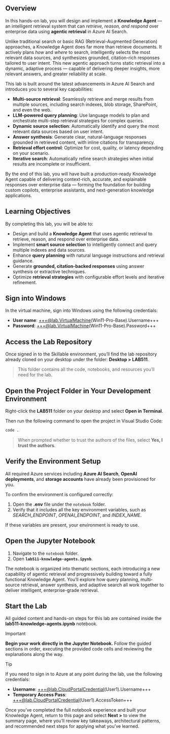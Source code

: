 ## Overview

In this hands-on lab, you will design and implement a **Knowledge Agent** — an intelligent retrieval system that can *retrieve, reason, and respond* over enterprise data using **agentic retrieval** in Azure AI Search. 

Unlike traditional search or basic RAG (Retrieval-Augmented Generation) approaches, a Knowledge Agent does far more than retrieve documents. It actively plans *how* and *where* to search, intelligently selects the most relevant data sources, and synthesizes grounded, citation-rich responses tailored to user intent. This new agentic approach turns static retrieval into a dynamic, adaptive process — capable of delivering deeper insights, more relevant answers, and greater reliability at scale.

This lab is built around the latest advancements in Azure AI Search and introduces you to several key capabilities:

- **Multi-source retrieval**: Seamlessly retrieve and merge results from multiple sources, including search indexes, blob storage, SharePoint, and even the web.
- **LLM-powered query planning**: Use language models to plan and orchestrate multi-step retrieval strategies for complex queries.
- **Dynamic source selection**: Automatically identify and query the most relevant data sources based on user intent.
- **Answer synthesis**: Generate clear, natural-language responses grounded in retrieved content, with inline citations for transparency.
- **Retrieval effort control**: Optimize for cost, quality, or latency depending on your scenario.
- **Iterative search**: Automatically refine search strategies when initial results are incomplete or insufficient.

By the end of this lab, you will have built a production-ready Knowledge Agent capable of delivering context-rich, accurate, and explainable responses over enterprise data — forming the foundation for building custom copilots, enterprise assistants, and next-generation knowledge applications.

## Learning Objectives

By completing this lab, you will be able to:

- Design and build a **Knowledge Agent** that uses agentic retrieval to retrieve, reason, and respond over enterprise data.  
- Implement **smart source selection** to intelligently connect and query multiple indexes and data sources.  
- Enhance **query planning** with natural language instructions and retrieval guidance.  
- Generate **grounded, citation-backed responses** using answer synthesis or extractive techniques.  
- Optimize **retrieval strategies** with configurable effort levels and iterative refinement.

## Sign into Windows

In the virtual machine, sign into Windows using the following credentials:

- **User name**: +++@lab.VirtualMachine(Win11-Pro-Base).Username+++  
- **Password**: +++@lab.VirtualMachine(Win11-Pro-Base).Password+++

## Access the Lab Repository

Once signed in to the Skillable environment, you’ll find the lab repository already cloned on your desktop under the folder: **Desktop > LAB511**.

> This folder contains all the code, notebooks, and resources you’ll need for the lab.

## Open the Project Folder in Your Development Environment

Right-click the **LAB511** folder on your desktop and select **Open in Terminal**.

Then run the following command to open the project in Visual Studio Code:

```bash
code .
```
> When prompted whether to trust the authors of the files, select **Yes, I trust the authors**.

## Verify the Environment Setup

All required Azure services including **Azure AI Search**, **OpenAI deployments**, and **storage accounts** have already been provisioned for you.

To confirm the environment is configured correctly:

1. Open the **.env** file under the `notebook` folder.  
2. Verify that it includes all the key environment variables, such as *SEARCH_ENDPOINT*, *OPENAI_ENDPOINT*, and *INDEX_NAME*.

If these variables are present, your environment is ready to use.

## Open the Jupyter Notebook

1. Navigate to the `notebook` folder.  
2. Open **`lab511-knowledge-agents.ipynb`**.

The notebook is organized into thematic sections, each introducing a new capability of agentic retrieval and progressively building toward a fully functional Knowledge Agent. You’ll explore how query planning, multi-source retrieval, answer synthesis, and adaptive search all work together to deliver intelligent, enterprise-grade retrieval.

## Start the Lab

All guided content and hands-on steps for this lab are contained inside the **lab511-knowledge-agents.ipynb** notebook.

> [!IMPORTANT]  
> **Begin your work directly in the Jupyter Notebook.** Follow the guided sections in order, executing the provided code cells and reviewing the explanations along the way.

> [!TIP]  
> If you need to sign in to Azure at any point during the lab, use the following credentials:  
> - **Username**: +++@lab.CloudPortalCredential(User1).Username+++  
> - **Temporary Access Pass**: +++@lab.CloudPortalCredential(User1).AccessToken+++

Once you’ve completed the full notebook experience and built your Knowledge Agent, return to this page and select **Next >** to view the summary page, where you’ll review key takeaways, architectural patterns, and recommended next steps for applying what you’ve learned.

